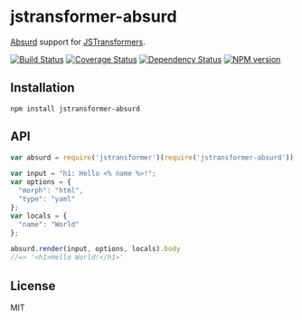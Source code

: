 # jstransformer-absurd

[Absurd](http://absurdjs.com) support for [JSTransformers](http://github.com/jstransformers).

[![Build Status](https://img.shields.io/travis/jstransformers/jstransformer-absurd/master.svg)](https://travis-ci.org/jstransformers/jstransformer-absurd)
[![Coverage Status](https://img.shields.io/coveralls/jstransformers/jstransformer-absurd/master.svg)](https://coveralls.io/r/jstransformers/jstransformer-absurd?branch=master)
[![Dependency Status](https://img.shields.io/david/jstransformers/jstransformer-absurd/master.svg)](http://david-dm.org/jstransformers/jstransformer-absurd)
[![NPM version](https://img.shields.io/npm/v/jstransformer-absurd.svg)](https://www.npmjs.org/package/jstransformer-absurd)

## Installation

    npm install jstransformer-absurd

## API

```js
var absurd = require('jstransformer')(require('jstransformer-absurd'))

var input = "h1: Hello <% name %>!";
var options = {
  "morph": "html",
  "type": "yaml"
};
var locals = {
  "name": "World"
};

absurd.render(input, options, locals).body
//=> '<h1>Hello World!</h1>'
```

## License

MIT
